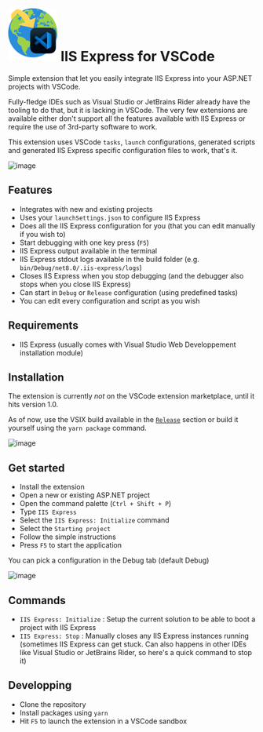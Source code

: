 # ![logo](https://github.com/nomis51/iis-express-vscode/blob/master/images/logo-small.png?raw=true) IIS Express for VSCode

Simple extension that let you easily integrate IIS Express into your ASP.NET projects with VSCode. 

Fully-fledge IDEs such as Visual Studio or JetBrains Rider already have the tooling to do that, but it is lacking in VSCode. The very few extensions are available either don't support all the features available with IIS Express or require the use of 3rd-party software to work. 

This extension uses VSCode `tasks`, `launch` configurations, generated scripts and generated IIS Express specific configuration files to work, that's it.

![image](https://github.com/user-attachments/assets/2a22ad1b-fbcd-4dc9-9703-74a56c9faf6e)

## Features
- Integrates with new and existing projects
- Uses your `launchSettings.json` to configure IIS Express
- Does all the IIS Express configuration for you (that you can edit manually if you wish to)
- Start debugging with one key press (`F5`)
- IIS Express output available in the terminal
- IIS Express stdout logs available in the build folder (e.g. `bin/Debug/net8.0/.iis-express/logs`)
- Closes IIS Express when you stop debugging (and the debugger also stops when you close IIS Express)
- Can start in `Debug` or `Release` configuration (using predefined tasks)  
- You can edit every configuration and script as you wish

## Requirements
- IIS Express (usually comes with Visual Studio Web Developpement installation module)

## Installation
The extension is currently *not* on the VSCode extension marketplace, until it hits version 1.0.

As of now, use the VSIX build available in the [`Release`](https://github.com/nomis51/iis-express-vscode/releases/latest) section or build it yourself using the `yarn package` command.

![image](https://github.com/user-attachments/assets/94f2e519-8e67-4a3e-a1d7-ab72a2c16c12)

## Get started
- Install the extension
- Open a new or existing ASP.NET project
- Open the command palette (`Ctrl + Shift + P`)
- Type `IIS Express`
- Select the `IIS Express: Initialize` command
- Select the `Starting project`
- Follow the simple instructions
- Press `F5` to start the application

You can pick a configuration in the Debug tab (default Debug)

![image](https://github.com/user-attachments/assets/d845e522-9c5c-450f-88a6-e1a6bf47105a)

## Commands
- `IIS Express: Initialize` : Setup the current solution to be able to boot a project with IIS Express
- `IIS Express: Stop` : Manually closes any IIS Express instances running (sometimes IIS Express can get stuck. Can also happens in other IDEs like Visual Studio or JetBrains Rider, so here's a quick command to stop it)

## Developping
- Clone the repository
- Install packages using `yarn`
- Hit `F5` to launch the extension in a VSCode sandbox
